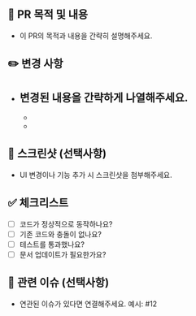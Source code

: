 ## 📌 PR 목적 및 내용
- 이 PR의 목적과 내용을 간략히 설명해주세요.

## ✏️ 변경 사항
- 변경된 내용을 간략하게 나열해주세요.
  - 
    -
    -

## 📸 스크린샷 (선택사항)
- UI 변경이나 기능 추가 시 스크린샷을 첨부해주세요.

## ✅ 체크리스트
- [ ] 코드가 정상적으로 동작하나요?
- [ ] 기존 코드와 충돌이 없나요?
- [ ] 테스트를 통과했나요?
- [ ] 문서 업데이트가 필요한가요?

## 🔗 관련 이슈 (선택사항)
- 연관된 이슈가 있다면 연결해주세요. 예시: #12